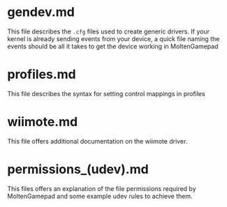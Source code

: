 # gendev.md

This file describes the `.cfg` files used to create generic drivers. If your kernel is already sending events from your device, a quick file naming the events should be all it takes to get the device working in MoltenGamepad

# profiles.md

This file describes the syntax for setting control mappings in profiles

# wiimote.md

This file offers additional documentation on the wiimote driver.

# permissions_(udev).md

This files offers an explanation of the file permissions required by MoltenGamepad and some example udev rules to achieve them.
